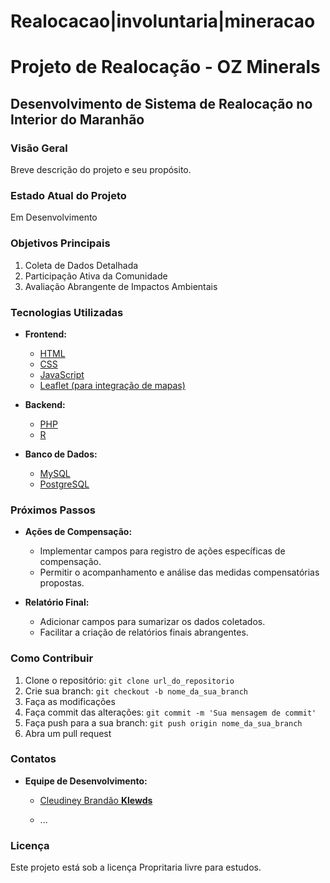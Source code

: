 # Realocacao|involuntaria|mineracao
# Projeto de Realocação - OZ Minerals


## Desenvolvimento de Sistema de Realocação no Interior do Maranhão

### Visão Geral
Breve descrição do projeto e seu propósito.

### Estado Atual do Projeto
Em Desenvolvimento

### Objetivos Principais
1. Coleta de Dados Detalhada
2. Participação Ativa da Comunidade
3. Avaliação Abrangente de Impactos Ambientais

### Tecnologias Utilizadas
- **Frontend:**
  - [HTML](link_para_html)
  - [CSS](link_para_css)
  - [JavaScript](link_para_javascript)
  - [Leaflet (para integração de mapas)](link_para_leaflet)

- **Backend:**
  - [PHP](link_para_php)
  - [R](link_para_r)

- **Banco de Dados:**
  - [MySQL](link_para_mysql)
  - [PostgreSQL](link_para_postgresql)

### Próximos Passos
- **Ações de Compensação:**
  - Implementar campos para registro de ações específicas de compensação.
  - Permitir o acompanhamento e análise das medidas compensatórias propostas.

- **Relatório Final:**
  - Adicionar campos para sumarizar os dados coletados.
  - Facilitar a criação de relatórios finais abrangentes.

### Como Contribuir
1. Clone o repositório: `git clone url_do_repositorio`
2. Crie sua branch: `git checkout -b nome_da_sua_branch`
3. Faça as modificações
4. Faça commit das alterações: `git commit -m 'Sua mensagem de commit'`
5. Faça push para a sua branch: `git push origin nome_da_sua_branch`
6. Abra um pull request

### Contatos
- **Equipe de Desenvolvimento:**
  - [Cleudiney Brandão ****Klewds****](www.instagram.com/cleudineyt)
    
  - ...


### Licença
Este projeto está sob a licença Propritaria livre para estudos.
